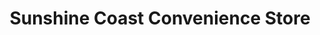 ---
title: "Sunshine Coast Convenience Store"
url: /vancouver/sunshine-coast-convenience-store/
shop: convenience
---